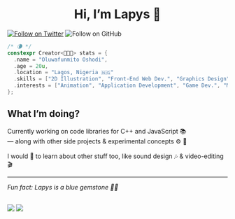 <h1 center style="
  align-content: center !important;
  align-items: center !important;
  display: block !important;
  left: auto !important;
  justify-content: center !important;
  margin-left: auto !important;
  margin-right: auto !important;
  right: auto !important;
  text-align: center !important;
  vertical-align: middle !important;
  width: 100% !important
"> <center> Hi, I&rsquo;m Lapys 🌙 </center> </h1>

[![Follow on Twitter](https://img.shields.io/twitter/follow/Lapys_Arts?color=1DA1F2&logo=twitter&style=for-the-badge)](https://twitter.com/intent/follow?original_referer=https%3A%2F%2Fgithub.com%2FLapysDev&screen_name=Lapys_Arts)
![Follow on GitHub](https://img.shields.io/github/followers/LapysDev?color=181717&label=Follow%20on%20GitHub&logo=Github&style=for-the-badge)

```cpp
/* 🌘 */
constexpr Creator<👨🏾‍💻> stats = {
  .name = "Oluwafunmito Oshodi",
  .age = 20u,
  .location = "Lagos, Nigeria 🇳🇬"
  .skills = ["2D Illustration", "Front-End Web Dev.", "Graphics Design"],
  .interests = ["Animation", "Application Development", "Game Dev.", "Music 🎸", ...],
};
```
<h2> What I&rsquo;m doing? </h2>
Currently working on code libraries for C++ and JavaScript 📚 <br/>
— along with other side projects & experimental concepts ⚙️ 🧪 <br/>
<br/>
I would 💙 to learn about other stuff too, like sound design 🎶 & video-editing 🎬 <br/>
<hr/>
<i> Fun fact: Lapys is a blue gemstone 👋🏾 </i>
<br/> <br/>

![](https://github-readme-stats.vercel.app/api?count_private=true&hide=contribs,issues,prs&include_all_commits&custom_title=Statistics&locale=en&show_icons=true&theme=dark&username=LapysDev) ![](https://github-readme-stats.vercel.app/api/top-langs/?layout=compact&theme=dark&username=LapysDev)
